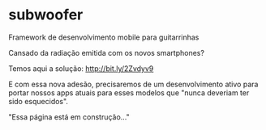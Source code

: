 # subwoofer
Framework de desenvolvimento mobile para guitarrinhas

Cansado da radiação emitida com os novos smartphones?

Temos aqui a solução: http://bit.ly/2Zvdyv9

E com essa nova adesão, precisaremos de um desenvolvimento ativo para portar nossos apps atuais para esses modelos que "nunca deveriam ter sido esquecidos".

"Essa página está em construção..."
